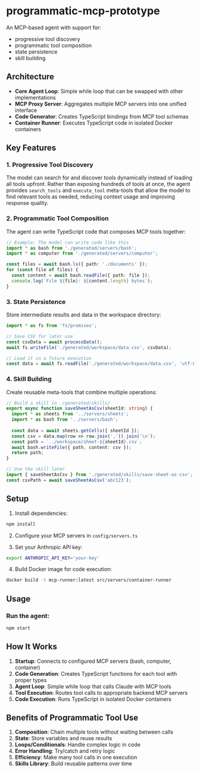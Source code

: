 # programmatic-mcp-prototype

An MCP-based agent with support for:
- progressive tool discovery
- programmatic tool composition
- state persistence
- skill building

## Architecture

- **Core Agent Loop**: Simple while loop that can be swapped with other implementations
- **MCP Proxy Server**: Aggregates multiple MCP servers into one unified interface
- **Code Generator**: Creates TypeScript bindings from MCP tool schemas
- **Container Runner**: Executes TypeScript code in isolated Docker containers

## Key Features

### 1. Progressive Tool Discovery
The model can search for and discover tools dynamically instead of loading all tools upfront. Rather than exposing hundreds of tools at once, the agent provides `search_tools` and `execute_tool` meta-tools that allow the model to find relevant tools as needed, reducing context usage and improving response quality.

### 2. Programmatic Tool Composition
The agent can write TypeScript code that composes MCP tools together:

```typescript
// Example: The model can write code like this
import * as bash from './generated/servers/bash';
import * as computer from './generated/servers/computer';

const files = await bash.ls({ path: './documents' });
for (const file of files) {
  const content = await bash.readFile({ path: file });
  console.log(`File ${file}: ${content.length} bytes`);
}
```

### 3. State Persistence
Store intermediate results and data in the workspace directory:

```typescript
import * as fs from 'fs/promises';

// Save CSV for later use
const csvData = await processData();
await fs.writeFile('./generated/workspace/data.csv', csvData);

// Load it in a future execution
const data = await fs.readFile('./generated/workspace/data.csv', 'utf-8');
```

### 4. Skill Building
Create reusable meta-tools that combine multiple operations:

```typescript
// Build a skill in ./generated/skills/
export async function saveSheetAsCsv(sheetId: string) {
  import * as sheets from '../servers/sheets';
  import * as bash from '../servers/bash';
  
  const data = await sheets.getCells({ sheetId });
  const csv = data.map(row => row.join(',')).join('\n');
  const path = `../workspace/sheet-${sheetId}.csv`;
  await bash.writeFile({ path, content: csv });
  return path;
}

// Use the skill later
import { saveSheetAsCsv } from './generated/skills/save-sheet-as-csv';
const csvPath = await saveSheetAsCsv('abc123');
```

## Setup

1. Install dependencies:
```bash
npm install
```

2. Configure your MCP servers in `config/servers.ts`

3. Set your Anthropic API key:
```bash
export ANTHROPIC_API_KEY='your-key'
```

4. Build Docker image for code execution:
```bash
docker build -t mcp-runner:latest src/servers/container-runner
```

## Usage

### Run the agent:
```bash
npm start
```

## How It Works

1. **Startup**: Connects to configured MCP servers (bash, computer, container)
2. **Code Generation**: Creates TypeScript functions for each tool with proper types
3. **Agent Loop**: Simple while loop that calls Claude with MCP tools
4. **Tool Execution**: Routes tool calls to appropriate backend MCP servers
5. **Code Execution**: Runs TypeScript in isolated Docker containers

## Benefits of Programmatic Tool Use

1. **Composition**: Chain multiple tools without waiting between calls
2. **State**: Store variables and reuse results
3. **Loops/Conditionals**: Handle complex logic in code
4. **Error Handling**: Try/catch and retry logic
5. **Efficiency**: Make many tool calls in one execution
6. **Skills Library**: Build reusable patterns over time
